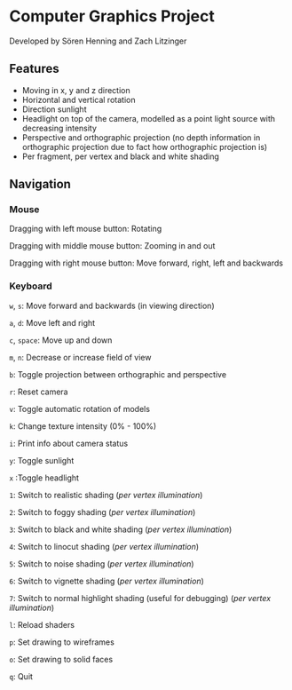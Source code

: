 # Computer Graphics Project

Developed by Sören Henning and Zach Litzinger

## Features

* Moving in x, y and z direction
* Horizontal and vertical rotation
* Direction sunlight
* Headlight on top of the camera, modelled as a point light source with decreasing intensity
* Perspective and orthographic projection (no depth information in orthographic projection due to fact how orthographic projection is)
* Per fragment, per vertex and black and white shading

## Navigation

### Mouse

Dragging with left mouse button: Rotating

Dragging with middle mouse button: Zooming in and out

Dragging with right mouse button: Move forward, right, left and backwards

### Keyboard

`w`, `s`: Move forward and backwards (in viewing direction)

`a`, `d`: Move left and right

`c`, `space`: Move up and down

`m`, `n`: Decrease or increase field of view

`b`: Toggle projection between orthographic and perspective

`r`: Reset camera

`v`: Toggle automatic rotation of models

`k`: Change texture intensity (0% - 100%)

`i`: Print info about camera status

`y`: Toggle sunlight

`x` :Toggle headlight

`1`: Switch to realistic shading (*per vertex illumination*)

`2`: Switch to foggy shading (*per vertex illumination*)

`3`: Switch to black and white shading (*per vertex illumination*)

`4`: Switch to linocut shading (*per vertex illumination*)

`5`: Switch to noise shading (*per vertex illumination*)

`6`: Switch to vignette shading (*per vertex illumination*)

`7`: Switch to normal highlight shading (useful for debugging) (*per vertex illumination*)

`l`: Reload shaders

`p`: Set drawing to wireframes

`o`: Set drawing to solid faces

`q`: Quit
